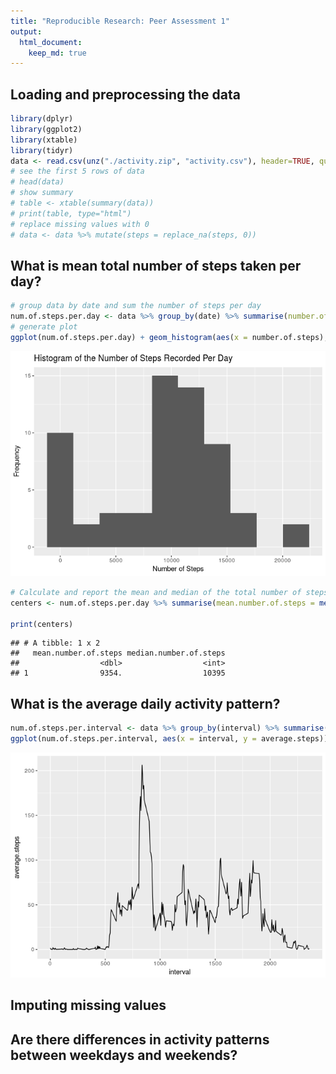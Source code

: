 ```yaml
---
title: "Reproducible Research: Peer Assessment 1"
output: 
  html_document:
    keep_md: true
---
```



## Loading and preprocessing the data

```r
library(dplyr)
library(ggplot2)
library(xtable)
library(tidyr)
data <- read.csv(unz("./activity.zip", "activity.csv"), header=TRUE, quote="\"", sep=",")
# see the first 5 rows of data
# head(data)
# show summary
# table <- xtable(summary(data))
# print(table, type="html")
# replace missing values with 0
# data <- data %>% mutate(steps = replace_na(steps, 0))
```

## What is mean total number of steps taken per day?

```r
# group data by date and sum the number of steps per day
num.of.steps.per.day <- data %>% group_by(date) %>% summarise(number.of.steps = sum(steps, na.rm = TRUE))
# generate plot
ggplot(num.of.steps.per.day) + geom_histogram(aes(x = number.of.steps), bins = 10) + xlab("Number of Steps") + ylab("Frequency") + ggtitle("Histogram of the Number of Steps Recorded Per Day")
```

![](PA1_template_files/figure-html/mean_total-1.png)<!-- -->

```r
# Calculate and report the mean and median of the total number of steps taken per day
centers <- num.of.steps.per.day %>% summarise(mean.number.of.steps = mean(number.of.steps, na.rm = TRUE), median.number.of.steps = median(number.of.steps, na.rm = TRUE))

print(centers)
```

```
## # A tibble: 1 x 2
##   mean.number.of.steps median.number.of.steps
##                  <dbl>                  <int>
## 1                9354.                  10395
```


## What is the average daily activity pattern?

```r
num.of.steps.per.interval <- data %>% group_by(interval) %>% summarise(average.steps = mean(steps, na.rm=TRUE))
ggplot(num.of.steps.per.interval, aes(x = interval, y = average.steps)) + geom_line()
```

![](PA1_template_files/figure-html/average_daily_pattern-1.png)<!-- -->


## Imputing missing values



## Are there differences in activity patterns between weekdays and weekends?
